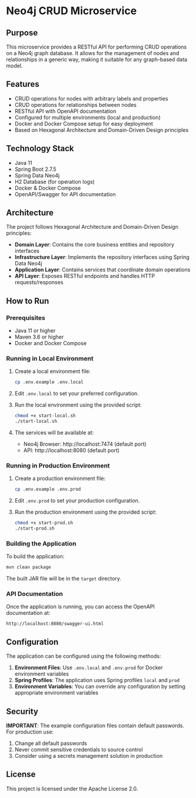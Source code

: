 # Neo4j CRUD Microservice

## Purpose
This microservice provides a RESTful API for performing CRUD operations on a Neo4j graph database. It allows for the management of nodes and relationships in a generic way, making it suitable for any graph-based data model.

## Features
- CRUD operations for nodes with arbitrary labels and properties
- CRUD operations for relationships between nodes
- RESTful API with OpenAPI documentation
- Configured for multiple environments (local and production)
- Docker and Docker Compose setup for easy deployment
- Based on Hexagonal Architecture and Domain-Driven Design principles

## Technology Stack
- Java 11
- Spring Boot 2.7.5
- Spring Data Neo4j
- H2 Database (for operation logs)
- Docker & Docker Compose
- OpenAPI/Swagger for API documentation

## Architecture
The project follows Hexagonal Architecture and Domain-Driven Design principles:

- **Domain Layer**: Contains the core business entities and repository interfaces
- **Infrastructure Layer**: Implements the repository interfaces using Spring Data Neo4j
- **Application Layer**: Contains services that coordinate domain operations
- **API Layer**: Exposes RESTful endpoints and handles HTTP requests/responses

## How to Run

### Prerequisites
- Java 11 or higher
- Maven 3.6 or higher
- Docker and Docker Compose

### Running in Local Environment

1. Create a local environment file:
   ```bash
   cp .env.example .env.local
   ```

2. Edit `.env.local` to set your preferred configuration.

3. Run the local environment using the provided script:
   ```bash
   chmod +x start-local.sh
   ./start-local.sh
   ```

4. The services will be available at:
   - Neo4j Browser: http://localhost:7474 (default port)
   - API: http://localhost:8080 (default port)

### Running in Production Environment

1. Create a production environment file:
   ```bash
   cp .env.example .env.prod
   ```

2. Edit `.env.prod` to set your production configuration.

3. Run the production environment using the provided script:
   ```bash
   chmod +x start-prod.sh
   ./start-prod.sh
   ```

### Building the Application

To build the application:

```bash
mvn clean package
```

The built JAR file will be in the `target` directory.

### API Documentation

Once the application is running, you can access the OpenAPI documentation at:

```
http://localhost:8080/swagger-ui.html
```

## Configuration

The application can be configured using the following methods:

1. **Environment Files**: Use `.env.local` and `.env.prod` for Docker environment variables
2. **Spring Profiles**: The application uses Spring profiles `local` and `prod`
3. **Environment Variables**: You can override any configuration by setting appropriate environment variables

## Security

**IMPORTANT**: The example configuration files contain default passwords. For production use:

1. Change all default passwords
2. Never commit sensitive credentials to source control
3. Consider using a secrets management solution in production

## License

This project is licensed under the Apache License 2.0.